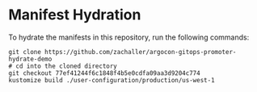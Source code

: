 # Manifest Hydration

To hydrate the manifests in this repository, run the following commands:

```shell
git clone https://github.com/zachaller/argocon-gitops-promoter-hydrate-demo
# cd into the cloned directory
git checkout 77ef41244f6c1848f4b5e0cdfa09aa3d9204c774
kustomize build ./user-configuration/production/us-west-1
```
